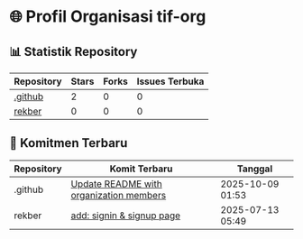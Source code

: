 # 🌐 Profil Organisasi tif-org

## 📊 Statistik Repository

| Repository | Stars | Forks | Issues Terbuka |
| --- | --- | --- | --- |
| [.github](https://github.com/tif-org/.github) | 2 | 0 | 0 |
| [rekber](https://github.com/tif-org/rekber) | 0 | 0 | 0 |


## 🔄 Komitmen Terbaru

| Repository | Komit Terbaru | Tanggal |
| --- | --- | --- |
| .github | [Update README with organization members](https://github.com/tif-org/.github/commit/1e825e69005f8b74c745f42ad73bfd6ce8e77f17) | 2025-10-09 01:53 |
| rekber | [add: signin & signup page](https://github.com/tif-org/rekber/commit/26bc93d0ebfbb6108921d509ecc1c1ebf7528fa4) | 2025-07-13 05:49 |

